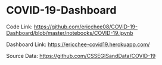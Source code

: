 # COVID-19-Dashboard

Code Link: https://github.com/ericchee08/COVID-19-Dashboard/blob/master/notebooks/COVID-19.ipynb

Dashboard Link: https://ericchee-covid19.herokuapp.com/ 

Source Data: https://github.com/CSSEGISandData/COVID-19
